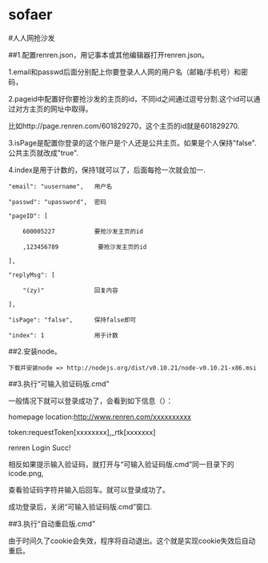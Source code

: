 ﻿sofaer
==========

#人人网抢沙发


##1.配置renren.json，用记事本或其他编辑器打开renren.json。

   1.email和passwd后面分别配上你要登录人人网的用户名（邮箱/手机号）和密码，

   2.pageid中配置好你要抢沙发的主页的id，不同id之间通过逗号分割.这个id可以通过对方主页的网址中取得。

   比如http://page.renren.com/601829270，这个主页的id就是601829270.

   3.isPage是配置你登录的这个账户是个人还是公共主页。如果是个人保持"false".公共主页就改成"true".

   4.index是用于计数的，保持1就可以了，后面每抢一次就会加一.


    "email": "uusername",	用户名
	
    "passwd": "upassword",  密码
	
    "pageID": [
	
        600005227           要抢沙发主页的id

        ,123456789           要抢沙发主页的id
		
    ],
	
    "replyMsg": [
	
        "(zy)"				回复内容
		
    ],
	
    "isPage": "false",		保持false即可
	
    "index": 1              用于计数

##2.安装node。

    下载并安装node => http://nodejs.org/dist/v0.10.21/node-v0.10.21-x86.msi


##3.执行“可输入验证码版.cmd”

   一般情况下就可以登录成功了，会看到如下信息（）：

   homepage location:http://www.renren.com/xxxxxxxxxx

   token:requestToken[xxxxxxxx],_rtk[xxxxxxx]

   renren Login Succ!

   相反如果提示输入验证码，就打开与“可输入验证码版.cmd”同一目录下的icode.png,

   查看验证码字符并输入后回车。就可以登录成功了。

   成功登录后，关闭“可输入验证码版.cmd”窗口.
  
##3.执行“自动重启版.cmd”

   由于时间久了cookie会失效，程序将自动退出。这个就是实现cookie失效后自动重启。



